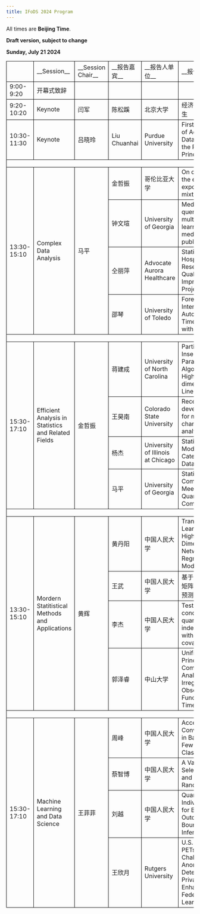 ```yaml
---
title: IFoDS 2024 Program
---
```


All times are **Beijing Time**. 

**Draft version, subject to change**

**Sunday, July 21 2024**

<table>
   <col width="140" style='mso-width-source:userset;mso-width-alt:3296;'/>
   <col width="120" style='mso-width-source:userset;mso-width-alt:8960;'/>
   <col width="160" style='mso-width-source:userset;mso-width-alt:4192;'/>
   <col width="140" style='mso-width-source:userset;mso-width-alt:3328;'/>
   <col width="200" style='mso-width-source:userset;mso-width-alt:8832;'/>
   <col width="340" style='mso-width-source:userset;mso-width-alt:24000;'/>
   <tr height="30" style='height:15.00pt;'>
    <td class="xl65" height="30" width="140" style='height:30.00pt;width:77.25pt;border-left:.5pt solid windowtext;border-top:.5pt solid windowtext;border-right:.5pt solid windowtext;border-bottom:.5pt solid windowtext;'></td>
    <td class="xl66" width="120" style='width:100.00pt;border-top:.5pt solid windowtext;border-right:.5pt solid windowtext;border-bottom:.5pt solid windowtext;' x:str>  __Session__</td>
    <td class="xl66" width="160" style='width:98.25pt;border-top:.5pt solid windowtext;border-right:.5pt solid windowtext;border-bottom:.5pt solid windowtext;' x:str>  __Session Chair__</td>
    <td class="xl66" width="140" style='width:78.00pt;border-top:.5pt solid windowtext;border-right:.5pt solid windowtext;border-bottom:.5pt solid windowtext;' x:str>  __报告嘉宾__</td>
    <td class="xl66" width="200" style='width:207.00pt;border-top:.5pt solid windowtext;border-right:.5pt solid windowtext;border-bottom:.5pt solid windowtext;' x:str>  __报告人单位__</td>
    <td class="xl66" width="340" style='width:562.50pt;border-top:.5pt solid windowtext;border-right:.5pt solid windowtext;border-bottom:.5pt solid windowtext;' x:str>  __报告题目__</td>
   </tr>
   <tr height="30" style='height:15.00pt;'>
    <td class="xl65" height="30" style='height:15.00pt;border-left:.5pt solid windowtext;border-right:.5pt solid windowtext;border-bottom:.5pt solid windowtext;' x:str>  9:00-9:20</td>
    <td class="xl67" style='border-right:.5pt solid windowtext;border-bottom:.5pt solid windowtext;' x:str>  开幕式致辞</td>
    <td class="xl66" style='border-right:.5pt solid windowtext;border-bottom:.5pt solid windowtext;'></td>
    <td class="xl66" style='border-right:.5pt solid windowtext;border-bottom:.5pt solid windowtext;'></td>
    <td class="xl66" style='border-right:.5pt solid windowtext;border-bottom:.5pt solid windowtext;'></td>
    <td class="xl66" style='border-right:.5pt solid windowtext;border-bottom:.5pt solid windowtext;'></td>
   </tr>
   <tr height="30" style='height:15.00pt;'>
    <td class="xl67" height="30" style='height:15.00pt;border-left:.5pt solid windowtext;border-right:.5pt solid windowtext;border-bottom:.5pt solid windowtext;' x:str>  9:20-10:20</td>
    <td class="xl67" style='border-right:.5pt solid windowtext;border-bottom:.5pt solid windowtext;' x:str>  Keynote</td>
    <td class="xl67" style='border-right:.5pt solid windowtext;border-bottom:.5pt solid windowtext;' x:str>  闫军</td>
    <td class="xl67" style='border-right:.5pt solid windowtext;border-bottom:.5pt solid windowtext;' x:str>  陈松蹊</td>
    <td class="xl68" style='border-right:.5pt solid windowtext;border-bottom:.5pt solid windowtext;' x:str>  北京大学</td>
    <td class="xl65" style='border-right:.5pt solid windowtext;border-bottom:.5pt solid windowtext;' x:str>  经济系统数字孪生</td>
   </tr>
   <tr height="30" style='height:15.00pt;'>
    <td class="xl70" height="30" style='height:15.00pt;border-left:.5pt solid windowtext;border-right:.5pt solid windowtext;border-bottom:.5pt solid windowtext;' x:str>  10:30-11:30</td>
    <td class="xl70" style='border-right:.5pt solid windowtext;border-bottom:.5pt solid windowtext;' x:str>  Keynote</td>
    <td class="xl70" style='border-right:.5pt solid windowtext;border-bottom:.5pt solid windowtext;' x:str>  吕晓玲</td>
    <td class="xl67" style='border-right:.5pt solid windowtext;border-bottom:.5pt solid windowtext;' x:str>  Liu Chuanhai</td>
    <td class="xl71" style='border-right:.5pt solid windowtext;border-bottom:.5pt solid windowtext;' x:str>  Purdue University</td>
    <td class="xl71" style='border-right:.5pt solid windowtext;border-bottom:.5pt solid windowtext;' x:str>  First Principles of Advanced Data Analysis: the Prediction Principle</td>
   </tr>
   <tr height="31" style='height:15.50pt;'>
    <td class="xl72" height="31" colspan="6" style='height:15.50pt;border-left:.5pt solid windowtext;border-right:.5pt solid windowtext;border-bottom:.5pt solid windowtext;'></td>
   </tr>
   <tr height="30" style='height:15.00pt;'>
    <td class="xl75" height="120" rowspan="4" style='height:60.00pt;border-left:.5pt solid windowtext;border-right:.5pt solid windowtext;border-bottom:.5pt solid windowtext;' x:str>  13:30-15:10</td>
    <td class="xl76" rowspan="4" style='border-right:.5pt solid windowtext;border-bottom:.5pt solid windowtext;' x:str>  Complex Data Analysis</td>
    <td class="xl75" rowspan="4" style='border-right:.5pt solid windowtext;border-bottom:.5pt solid windowtext;' x:str>  马平</td>
    <td class="xl67" style='border-right:.5pt solid windowtext;border-bottom:.5pt solid windowtext;' x:str>  金哲振</td>
    <td class="xl71" style='border-right:.5pt solid windowtext;border-bottom:.5pt solid windowtext;' x:str>  哥伦比亚大学</td>
    <td class="xl71" style='border-right:.5pt solid windowtext;border-bottom:.5pt solid windowtext;' x:str>  On detecting the effect of exposure mixture</td>
   </tr>
   <tr height="30" style='height:15.00pt;'>
    <td class="xl67" style='border-right:.5pt solid windowtext;border-bottom:.5pt solid windowtext;' x:str>  钟文瑄</td>
    <td class="xl71" style='border-right:.5pt solid windowtext;border-bottom:.5pt solid windowtext;' x:str>  University of Georgia</td>
    <td class="xl71" style='border-right:.5pt solid windowtext;border-bottom:.5pt solid windowtext;' x:str>  MedReader: a query-based multisource AI learner of medical publications</td>
   </tr>
   <tr height="30" style='height:15.00pt;'>
    <td class="xl68" style='border-right:.5pt solid windowtext;border-bottom:.5pt solid windowtext;' x:str>  仝丽萍</td>
    <td class="xl71" style='border-right:.5pt solid windowtext;border-bottom:.5pt solid windowtext;' x:str>  Advocate Aurora Healthcare</td>
    <td class="xl71" style='border-right:.5pt solid windowtext;border-bottom:.5pt solid windowtext;' x:str>  Statistics in Hospital Research and Quality Improvement Projects</td>
   </tr>
   <tr height="30" style='height:15.00pt;'>
    <td class="xl67" style='border-right:.5pt solid windowtext;border-bottom:.5pt solid windowtext;' x:str>  邵琴</td>
    <td class="xl71" style='border-right:.5pt solid windowtext;border-bottom:.5pt solid windowtext;' x:str>  University of Toledo</td>
    <td class="xl71" style='border-right:.5pt solid windowtext;border-bottom:.5pt solid windowtext;' x:str>  Forecasting Interval for Autoregressive Time Series with trend</td>
   </tr>
   <tr height="30" style='height:15.00pt;'>
    <td class="xl81" height="30" colspan="6" style='height:15.00pt;border-left:.5pt solid windowtext;border-right:.5pt solid windowtext;border-bottom:.5pt solid windowtext;'></td>
   </tr>
   <tr height="73.50" style='height:36.75pt;mso-height-source:userset;mso-height-alt:735;'>
    <td class="xl84" height="163.50" rowspan="4" style='height:81.75pt;border-left:.5pt solid windowtext;border-right:.5pt solid windowtext;border-bottom:.5pt solid windowtext;' x:str>  15:30-17:10</td>
    <td class="xl85" rowspan="4" style='border-right:.5pt solid windowtext;border-bottom:.5pt solid windowtext;' x:str>  Efficient Analysis in Statistics and Related Fields</td>
    <td class="xl84" rowspan="4" style='border-right:.5pt solid windowtext;border-bottom:.5pt solid windowtext;' x:str>  金哲振</td>
    <td class="xl67" style='border-right:.5pt solid windowtext;border-bottom:.5pt solid windowtext;' x:str>  蒋建成</td>
    <td class="xl71" style='border-right:.5pt solid windowtext;border-bottom:.5pt solid windowtext;' x:str>  University of North Carolina</td>
    <td class="xl86" style='border-right:.5pt solid windowtext;border-bottom:.5pt solid windowtext;' x:str>  Partition-Insensitive Parallel ADMM Algorithm for High-dimensional Linear Models</td>
   </tr>
   <tr height="30" style='height:15.00pt;'>
    <td class="xl67" style='border-right:.5pt solid windowtext;border-bottom:.5pt solid windowtext;' x:str>  王昊南</td>
    <td class="xl71" style='border-right:.5pt solid windowtext;border-bottom:.5pt solid windowtext;' x:str>  Colorado State University</td>
    <td class="xl71" style='border-right:.5pt solid windowtext;border-bottom:.5pt solid windowtext;' x:str>  Recent developments for multi-channel factor analysis</td>
   </tr>
   <tr height="30" style='height:15.00pt;'>
    <td class="xl67" style='border-right:.5pt solid windowtext;border-bottom:.5pt solid windowtext;' x:str>  杨杰</td>
    <td class="xl71" style='border-right:.5pt solid windowtext;border-bottom:.5pt solid windowtext;' x:str>  University of Illinois at Chicago</td>
    <td class="xl71" style='border-right:.5pt solid windowtext;border-bottom:.5pt solid windowtext;' x:str>  Statistical Models for Categorical Data Analysis</td>
   </tr>
   <tr height="30" style='height:15.00pt;'>
    <td class="xl67" style='border-right:.5pt solid windowtext;border-bottom:.5pt solid windowtext;' x:str>  马平</td>
    <td class="xl71" style='border-right:.5pt solid windowtext;border-bottom:.5pt solid windowtext;' x:str>  University of Georgia</td>
    <td class="xl71" style='border-right:.5pt solid windowtext;border-bottom:.5pt solid windowtext;' x:str>  Statistical Computing Meets Quantum Computing</td>
   </tr>
   <tr height="30" style='height:15.00pt;'>
    <td class="xl81" height="30" colspan="6" style='height:15.00pt;border-left:.5pt solid windowtext;border-right:.5pt solid windowtext;border-bottom:.5pt solid windowtext;'></td>
   </tr>
   <tr height="30" style='height:15.00pt;'>
    <td class="xl84" height="120" rowspan="4" style='height:60.00pt;border-left:.5pt solid windowtext;border-right:.5pt solid windowtext;border-bottom:.5pt solid windowtext;' x:str>  13:30-15:10</td>
    <td class="xl91" rowspan="4" style='border-right:.5pt solid windowtext;border-bottom:.5pt solid windowtext;' x:str>  Mordern Statitistical Methods and Applications</td>
    <td class="xl92" rowspan="4" style='border-right:.5pt solid windowtext;border-bottom:.5pt solid windowtext;' x:str>  黄辉</td>
    <td class="xl71" style='border-right:.5pt solid windowtext;border-bottom:.5pt solid windowtext;' x:str>  黄丹阳</td>
    <td class="xl71" style='border-right:.5pt solid windowtext;border-bottom:.5pt solid windowtext;' x:str>  中国人民大学</td>
    <td class="xl71" style='border-right:.5pt solid windowtext;border-bottom:.5pt solid windowtext;' x:str>  Transfer Learning in High-Dimensional Network Regression Model</td>
   </tr>
   <tr height="30" style='height:15.00pt;'>
    <td class="xl71" style='border-right:.5pt solid windowtext;border-bottom:.5pt solid windowtext;' x:str>  王武</td>
    <td class="xl71" style='border-right:.5pt solid windowtext;border-bottom:.5pt solid windowtext;' x:str>  中国人民大学</td>
    <td class="xl71" style='border-right:.5pt solid windowtext;border-bottom:.5pt solid windowtext;' x:str>  基于产业链网络矩阵的股票价格预测图模型</td>
   </tr>
   <tr height="30" style='height:15.00pt;'>
    <td class="xl71" style='border-right:.5pt solid windowtext;border-bottom:.5pt solid windowtext;' x:str>  李杰</td>
    <td class="xl71" style='border-right:.5pt solid windowtext;border-bottom:.5pt solid windowtext;' x:str>  中国人民大学</td>
    <td class="xl71" style='border-right:.5pt solid windowtext;border-bottom:.5pt solid windowtext;' x:str>  Testing conditional quantile independence with functional covariate</td>
   </tr>
   <tr height="30" style='height:15.00pt;'>
    <td class="xl71" style='border-right:.5pt solid windowtext;border-bottom:.5pt solid windowtext;' x:str>  郭泽睿</td>
    <td class="xl71" style='border-right:.5pt solid windowtext;border-bottom:.5pt solid windowtext;' x:str>  中山大学</td>
    <td class="xl71" style='border-right:.5pt solid windowtext;border-bottom:.5pt solid windowtext;' x:str>  Unified Principal Components Analysis of Irregularly Observed Functional Time Series</td>
   </tr>
   <tr height="30" style='height:15.00pt;'>
    <td class="xl97" height="30" colspan="6" style='height:15.00pt;border-left:.5pt solid windowtext;border-right:.5pt solid windowtext;border-bottom:.5pt solid windowtext;'></td>
   </tr>
   <tr height="30" style='height:15.00pt;'>
    <td class="xl84" height="150" rowspan="4" style='height:75.00pt;border-left:.5pt solid windowtext;border-right:.5pt solid windowtext;border-bottom:.5pt solid windowtext;' x:str>  15:30-17:10</td>
    <td class="xl100" rowspan="4" style='border-right:.5pt solid windowtext;border-bottom:.5pt solid windowtext;' x:str>  Machine Learning and Data Science</td>
    <td class="xl92" rowspan="4" style='border-right:.5pt solid windowtext;border-bottom:.5pt solid windowtext;' x:str>  王菲菲</td>
    <td class="xl71" style='border-right:.5pt solid windowtext;border-bottom:.5pt solid windowtext;' x:str>  周峰</td>
    <td class="xl71" style='border-right:.5pt solid windowtext;border-bottom:.5pt solid windowtext;' x:str>  中国人民大学</td>
    <td class="xl71" style='border-right:.5pt solid windowtext;border-bottom:.5pt solid windowtext;' x:str>  Accelerating Convergence in Bayesian Few-Shot Classification</td>
   </tr>
   <tr height="30" style='height:15.00pt;'>
    <td class="xl71" style='border-right:.5pt solid windowtext;border-bottom:.5pt solid windowtext;' x:str>  蔡智博</td>
    <td class="xl71" style='border-right:.5pt solid windowtext;border-bottom:.5pt solid windowtext;' x:str>  中国人民大学</td>
    <td class="xl71" style='border-right:.5pt solid windowtext;border-bottom:.5pt solid windowtext;' x:str>  A Variable Selection Tree and Its Random Forest</td>
   </tr>
   <tr height="60" style='height:30.00pt;'>
    <td class="xl71" style='border-right:.5pt solid windowtext;border-bottom:.5pt solid windowtext;' x:str>  刘越</td>
    <td class="xl71" style='border-right:.5pt solid windowtext;border-bottom:.5pt solid windowtext;' x:str>  中国人民大学</td>
    <td class="xl86" style='border-right:.5pt solid windowtext;border-bottom:.5pt solid windowtext;' x:str>  Quantifying Individual Risk for Binary Outcome:<br/>Bounds and Inference</td>
   </tr>
   <tr height="30" style='height:15.00pt;'>
    <td class="xl71" style='border-right:.5pt solid windowtext;border-bottom:.5pt solid windowtext;' x:str>  王欣月</td>
    <td class="xl71" style='border-right:.5pt solid windowtext;border-bottom:.5pt solid windowtext;' x:str>  Rutgers University</td>
    <td class="xl71" style='border-right:.5pt solid windowtext;border-bottom:.5pt solid windowtext;' x:str>  U.S.-U.K. PETs Prize Challenge: Anomaly Detection via Privacy-Enhanced Federated Learning</td>
   </tr>
  </table>